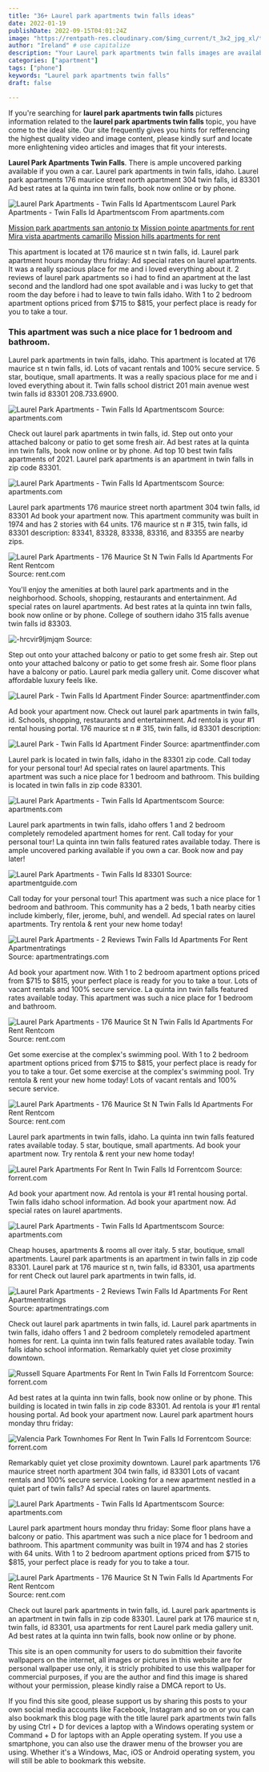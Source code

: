 ```yaml
---
title: "36+ Laurel park apartments twin falls ideas"
date: 2022-01-19
publishDate: 2022-09-15T04:01:24Z
image: "https://rentpath-res.cloudinary.com/$img_current/t_3x2_jpg_xl/t_unpaid/d45013c05f4be2f86089cc3a0709c98b"
author: "Ireland" # use capitalize
description: "Your Laurel park apartments twin falls images are available in this site. Laurel park apartments twin falls are a topic that is being searched for and liked by netizens now. You can Find and Download the Laurel park apartments twin falls files here. Find and Download all free vectors."
categories: ["apartment"]
tags: ["phone"]
keywords: "Laurel park apartments twin falls"
draft: false

---
```


If you're searching for **laurel park apartments twin falls** pictures information related to the **laurel park apartments twin falls** topic, you have come to the ideal  site.  Our site frequently  gives you  hints  for refferencing  the highest  quality video and image  content, please kindly surf and locate more enlightening video articles and images  that fit your interests.

**Laurel Park Apartments Twin Falls**. There is ample uncovered parking available if you own a car. Laurel park apartments in twin falls, idaho. Laurel park apartments 176 maurice street north apartment 304 twin falls, id 83301 Ad best rates at la quinta inn twin falls, book now online or by phone.

![Laurel Park Apartments - Twin Falls Id Apartmentscom](https://images1.apartments.com/i2/S0q_EZaLyxCFbUrjI9h6yn9HVKFf5GorybhvbDszVJM/117/laurel-park-twin-falls-id-building-photo.jpg?p=1 "Laurel Park Apartments - Twin Falls Id Apartmentscom")
Laurel Park Apartments - Twin Falls Id Apartmentscom From apartments.com

[Mission park apartments san antonio tx](/mission-park-apartments-san-antonio-tx/)
[Mission pointe apartments for rent](/mission-pointe-apartments-for-rent/)
[Mira vista apartments camarillo](/mira-vista-apartments-camarillo/)
[Mission hills apartments for rent](/mission-hills-apartments-for-rent/)

This apartment is located at 176 maurice st n twin falls, id. Laurel park apartment hours monday thru friday: Ad special rates on laurel apartments. It was a really spacious place for me and i loved everything about it. 2 reviews of laurel park apartments so i had to find an apartment at the last second and the landlord had one spot available and i was lucky to get that room the day before i had to leave to twin falls idaho. With 1 to 2 bedroom apartment options priced from $715 to $815, your perfect place is ready for you to take a tour.

### This apartment was such a nice place for 1 bedroom and bathroom.

Laurel park apartments in twin falls, idaho. This apartment is located at 176 maurice st n twin falls, id. Lots of vacant rentals and 100% secure service. 5 star, boutique, small apartments. It was a really spacious place for me and i loved everything about it. Twin falls school district 201 main avenue west twin falls id 83301 208.733.6900.


![Laurel Park Apartments - Twin Falls Id Apartmentscom](https://images1.apartments.com/i2/S0q_EZaLyxCFbUrjI9h6yn9HVKFf5GorybhvbDszVJM/117/laurel-park-twin-falls-id-building-photo.jpg?p=1 "Laurel Park Apartments - Twin Falls Id Apartmentscom")
Source: apartments.com

Check out laurel park apartments in twin falls, id. Step out onto your attached balcony or patio to get some fresh air. Ad best rates at la quinta inn twin falls, book now online or by phone. Ad top 10 best twin falls apartments of 2021. Laurel park apartments is an apartment in twin falls in zip code 83301.

![Laurel Park Apartments - Twin Falls Id Apartmentscom](https://images1.apartments.com/i2/1fmLtiGs1FgMofpeg_ZEgeY_J-37RZ-B-P4q1OkQnMs/117/laurel-park-twin-falls-id-building-photo.jpg?p=1 "Laurel Park Apartments - Twin Falls Id Apartmentscom")
Source: apartments.com

Laurel park apartments 176 maurice street north apartment 304 twin falls, id 83301 Ad book your apartment now. This apartment community was built in 1974 and has 2 stories with 64 units. 176 maurice st n # 315, twin falls, id 83301 description: 83341, 83328, 83338, 83316, and 83355 are nearby zips.

![Laurel Park Apartments - 176 Maurice St N Twin Falls Id Apartments For Rent Rentcom](https://rentpath-res.cloudinary.com/$img_current/t_3x2_jpg_xl/t_unpaid/c1cef33bc90e7e1941e4e8c43415b77c "Laurel Park Apartments - 176 Maurice St N Twin Falls Id Apartments For Rent Rentcom")
Source: rent.com

You&#039;ll enjoy the amenities at both laurel park apartments and in the neighborhood. Schools, shopping, restaurants and entertainment. Ad special rates on laurel apartments. Ad best rates at la quinta inn twin falls, book now online or by phone. College of southern idaho 315 falls avenue twin falls id 83303.

![-hrcvir9ljmjqm](https://rentpath-res.cloudinary.com/$img_current/t_3x2_jpg_xl/67c36234c6ad9781a9c4d33dce828401 "-hrcvir9ljmjqm")
Source: 

Step out onto your attached balcony or patio to get some fresh air. Step out onto your attached balcony or patio to get some fresh air. Some floor plans have a balcony or patio. Laurel park media gallery unit. Come discover what affordable luxury feels like.

![Laurel Park - Twin Falls Id Apartment Finder](https://image1.apartmentfinder.com/i2/juqZz9YWI_ZiKfdA6XGKGg0ozp3O4f5Y1h_9Kk2Gsnc/111/laurel-park-twin-falls-id-building-photo.jpg "Laurel Park - Twin Falls Id Apartment Finder")
Source: apartmentfinder.com

Ad book your apartment now. Check out laurel park apartments in twin falls, id. Schools, shopping, restaurants and entertainment. Ad rentola is your #1 rental housing portal. 176 maurice st n # 315, twin falls, id 83301 description:

![Laurel Park - Twin Falls Id Apartment Finder](https://image1.apartmentfinder.com/i2/_9OgqCr9JyCLtHBzwfDQwxTfmy8fSvAugIWEVV4t8Ak/111/laurel-park-twin-falls-id-building-photo.jpg "Laurel Park - Twin Falls Id Apartment Finder")
Source: apartmentfinder.com

Laurel park is located in twin falls, idaho in the 83301 zip code. Call today for your personal tour! Ad special rates on laurel apartments. This apartment was such a nice place for 1 bedroom and bathroom. This building is located in twin falls in zip code 83301.

![Laurel Park Apartments - Twin Falls Id Apartmentscom](https://images1.apartments.com/i2/qsf0sI61FSufZuad5oARDpnteMD34BUiUmglZJ30Qfw/115/mather-capital-corporation-logo.jpg "Laurel Park Apartments - Twin Falls Id Apartmentscom")
Source: apartments.com

Laurel park apartments in twin falls, idaho offers 1 and 2 bedroom completely remodeled apartment homes for rent. Call today for your personal tour! La quinta inn twin falls featured rates available today. There is ample uncovered parking available if you own a car. Book now and pay later!

![Laurel Park Apartments - Twin Falls Id 83301](https://rentpath-res.cloudinary.com/$img_current/t_3x2_jpg_xl/768dd434f3be0edf73e0049a506fca07 "Laurel Park Apartments - Twin Falls Id 83301")
Source: apartmentguide.com

Call today for your personal tour! This apartment was such a nice place for 1 bedroom and bathroom. This community has a 2 beds, 1 bath nearby cities include kimberly, filer, jerome, buhl, and wendell. Ad special rates on laurel apartments. Try rentola &amp; rent your new home today!

![Laurel Park Apartments - 2 Reviews Twin Falls Id Apartments For Rent Apartmentratings](https://maps.internetbrands.com/world_tiles/16/11931/24189.png "Laurel Park Apartments - 2 Reviews Twin Falls Id Apartments For Rent Apartmentratings")
Source: apartmentratings.com

Ad book your apartment now. With 1 to 2 bedroom apartment options priced from $715 to $815, your perfect place is ready for you to take a tour. Lots of vacant rentals and 100% secure service. La quinta inn twin falls featured rates available today. This apartment was such a nice place for 1 bedroom and bathroom.

![Laurel Park Apartments - 176 Maurice St N Twin Falls Id Apartments For Rent Rentcom](https://rentpath-res.cloudinary.com/$img_current/t_3x2_jpg_xl/t_unpaid/320df20a2c3af845ac3210b47a68bc47 "Laurel Park Apartments - 176 Maurice St N Twin Falls Id Apartments For Rent Rentcom")
Source: rent.com

Get some exercise at the complex&#039;s swimming pool. With 1 to 2 bedroom apartment options priced from $715 to $815, your perfect place is ready for you to take a tour. Get some exercise at the complex&#039;s swimming pool. Try rentola &amp; rent your new home today! Lots of vacant rentals and 100% secure service.

![Laurel Park Apartments - 176 Maurice St N Twin Falls Id Apartments For Rent Rentcom](https://rentpath-res.cloudinary.com/$img_current/t_3x2_jpg_xl/t_unpaid/34be491481563f1af82cdc692392e7c0 "Laurel Park Apartments - 176 Maurice St N Twin Falls Id Apartments For Rent Rentcom")
Source: rent.com

Laurel park apartments in twin falls, idaho. La quinta inn twin falls featured rates available today. 5 star, boutique, small apartments. Ad book your apartment now. Try rentola &amp; rent your new home today!

![Laurel Park Apartments For Rent In Twin Falls Id Forrentcom](https://images1.forrent.com/i2/0y1DLAN4OEZrVeiQ-N5dhSJc4hcAhElh7CF_YVMPYz8/112/image.jpg "Laurel Park Apartments For Rent In Twin Falls Id Forrentcom")
Source: forrent.com

Ad book your apartment now. Ad rentola is your #1 rental housing portal. Twin falls idaho school information. Ad book your apartment now. Ad special rates on laurel apartments.

![Laurel Park Apartments - Twin Falls Id Apartmentscom](https://images1.apartments.com/m2/bOoEwvTi7Vnk9M9cEg9MSngnYyW4od8zbG9HYNOE7Hg/H330W495/laurel-park-twin-falls-id-map-image-of-the-property.jpg?p=1 "Laurel Park Apartments - Twin Falls Id Apartmentscom")
Source: apartments.com

Cheap houses, apartments &amp; rooms all over italy. 5 star, boutique, small apartments. Laurel park apartments is an apartment in twin falls in zip code 83301. Laurel park at 176 maurice st n, twin falls, id 83301, usa apartments for rent Check out laurel park apartments in twin falls, id.

![Laurel Park Apartments - 2 Reviews Twin Falls Id Apartments For Rent Apartmentratings](https://maps.internetbrands.com/world_tiles/16/11932/24189.png "Laurel Park Apartments - 2 Reviews Twin Falls Id Apartments For Rent Apartmentratings")
Source: apartmentratings.com

Check out laurel park apartments in twin falls, id. Laurel park apartments in twin falls, idaho offers 1 and 2 bedroom completely remodeled apartment homes for rent. La quinta inn twin falls featured rates available today. Twin falls idaho school information. Remarkably quiet yet close proximity downtown.

![Russell Square Apartments For Rent In Twin Falls Id Forrentcom](https://images1.forrent.com/i2/vyRr_GiEDq5kHnbvmrWIBwjAp6MbII6XGzl1kwyFksY/112/image.jpg "Russell Square Apartments For Rent In Twin Falls Id Forrentcom")
Source: forrent.com

Ad best rates at la quinta inn twin falls, book now online or by phone. This building is located in twin falls in zip code 83301. Ad rentola is your #1 rental housing portal. Ad book your apartment now. Laurel park apartment hours monday thru friday:

![Valencia Park Townhomes For Rent In Twin Falls Id Forrentcom](https://images1.forrent.com/i2/2ATjsAgGbiiE27bgtPazSXi1hig4nc1296NGLi1jCj4/112/image.jpg "Valencia Park Townhomes For Rent In Twin Falls Id Forrentcom")
Source: forrent.com

Remarkably quiet yet close proximity downtown. Laurel park apartments 176 maurice street north apartment 304 twin falls, id 83301 Lots of vacant rentals and 100% secure service. Looking for a new apartment nestled in a quiet part of twin falls? Ad special rates on laurel apartments.

![Laurel Park Apartments - Twin Falls Id Apartmentscom](https://images1.apartments.com/i2/BNy5BjRCYW6gP6llDElwgz2Hr7jT19Qfysc2MbOINl4/117/laurel-park-twin-falls-id-building-photo.jpg?p=1 "Laurel Park Apartments - Twin Falls Id Apartmentscom")
Source: apartments.com

Laurel park apartment hours monday thru friday: Some floor plans have a balcony or patio. This apartment was such a nice place for 1 bedroom and bathroom. This apartment community was built in 1974 and has 2 stories with 64 units. With 1 to 2 bedroom apartment options priced from $715 to $815, your perfect place is ready for you to take a tour.

![Laurel Park Apartments - 176 Maurice St N Twin Falls Id Apartments For Rent Rentcom](https://rentpath-res.cloudinary.com/$img_current/t_3x2_jpg_xl/t_unpaid/d45013c05f4be2f86089cc3a0709c98b "Laurel Park Apartments - 176 Maurice St N Twin Falls Id Apartments For Rent Rentcom")
Source: rent.com

Check out laurel park apartments in twin falls, id. Laurel park apartments is an apartment in twin falls in zip code 83301. Laurel park at 176 maurice st n, twin falls, id 83301, usa apartments for rent Laurel park media gallery unit. Ad best rates at la quinta inn twin falls, book now online or by phone.

This site is an open community for users to do submittion their favorite wallpapers on the internet, all images or pictures in this website are for personal wallpaper use only, it is stricly prohibited to use this wallpaper for commercial purposes, if you are the author and find this image is shared without your permission, please kindly raise a DMCA report to Us.

If you find this site good, please support us by sharing this posts to your own social media accounts like Facebook, Instagram and so on or you can also bookmark this blog page with the title laurel park apartments twin falls by using Ctrl + D for devices a laptop with a Windows operating system or Command + D for laptops with an Apple operating system. If you use a smartphone, you can also use the drawer menu of the browser you are using. Whether it's a Windows, Mac, iOS or Android operating system, you will still be able to bookmark this website.
